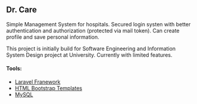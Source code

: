 ## Dr. Care

 Simple Management System for hospitals. Secured login systen with better authentication and authorization (protected via mail token). Can create profile and save personal information.
 
 This project is initially build for Software Engineering and Information System Design project at University. Currently with limited features.
 
 #### Tools:
 - [Laravel Franework][1] 
 - [HTML Bootstrap Templates][2]
 - [MySQL][3]


[1]:https://laravel.com
[2]:https://getbootstrap.com/docs/3.4/getting-started/
[3]:https://www.mysql.com/
